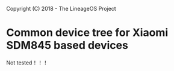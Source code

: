 Copyright (C) 2018 - The LineageOS Project

Common device tree for Xiaomi SDM845 based devices
==============
Not tested！！！
